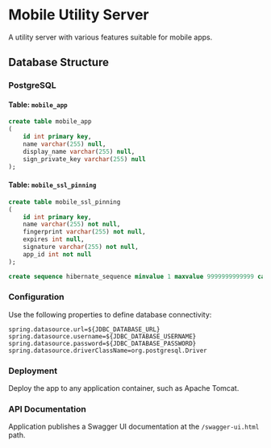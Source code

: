 # Mobile Utility Server

A utility server with various features suitable for mobile apps.

## Database Structure

### PostgreSQL

#### Table: `mobile_app`

```sql
create table mobile_app
(
    id int primary key,
    name varchar(255) null,
    display_name varchar(255) null,
    sign_private_key varchar(255) null
);
```

#### Table: `mobile_ssl_pinning`

```sql
create table mobile_ssl_pinning
(
    id int primary key,
    name varchar(255) not null,
    fingerprint varchar(255) not null,
    expires int null,
    signature varchar(255) not null,
    app_id int not null
);
```

```sql
create sequence hibernate_sequence minvalue 1 maxvalue 9999999999999 cache 20;
```

### Configuration

Use the following properties to define database connectivity:

```
spring.datasource.url=${JDBC_DATABASE_URL}
spring.datasource.username=${JDBC_DATABASE_USERNAME}
spring.datasource.password=${JDBC_DATABASE_PASSWORD}
spring.datasource.driverClassName=org.postgresql.Driver
```

### Deployment

Deploy the app to any application container, such as Apache Tomcat.

### API Documentation

Application publishes a Swagger UI documentation at the `/swagger-ui.html` path. 

